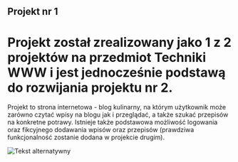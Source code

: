 ## Projekt nr 1

# Projekt został zrealizowany jako 1 z 2 projektów na przedmiot Techniki WWW i jest jednocześnie podstawą do rozwijania projektu nr 2.

Projekt to strona internetowa - blog kulinarny, na którym użytkownik może zarówno czytać wpisy na blogu jak i przeglądać, a także szukać przepisów na konkretne potrawy.
Istnieje także podstawowa możliwość logowania oraz fikcyjnego dodawania wpisów oraz przepisów (prawdziwa funkcjonalność zostanie dodana w projekcie drugim).

![Tekst alternatywny]([ścieżka/do/obrazu.jpg](https://github.com/BStchw/Projekt1_www/blob/master/diagram_komp.png)https://github.com/BStchw/Projekt1_www/blob/master/diagram_komp.png)
